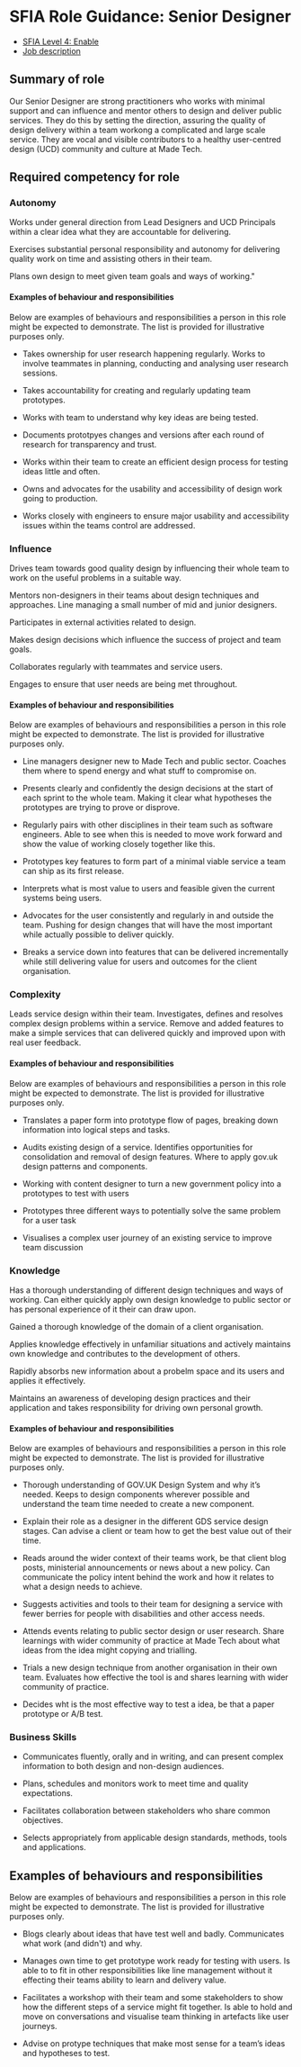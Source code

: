 # SFIA Role Guidance: Senior Designer

- [SFIA Level 4: Enable](https://sfia-online.org/en/sfia-7/responsibilities/level-4)
- [Job description](https://github.com/madetech/handbook/blob/main/roles/senior_designer.md)

## Summary of role

Our Senior Designer are strong practitioners who works with minimal support and can influence and mentor others to design and deliver public services. They do this by setting the direction, assuring the quality of design delivery within a team workong a complicated and large scale service. They are vocal and visible contributors to a healthy user-centred design (UCD) community and culture at Made Tech.

## Required competency for role

### Autonomy

Works under general direction from Lead Designers and UCD Principals within a clear idea what they are accountable for delivering. 

Exercises substantial personal responsibility and autonomy for delivering quality work on time and assisting others in their team. 

Plans own design to meet given team goals and ways of working."

#### Examples of behaviour and responsibilities

Below are examples of behaviours and responsibilities a person in this role might be expected to demonstrate. The list is provided for illustrative purposes only. 

- Takes ownership for user research happening regularly. Works to involve teammates in planning, conducting and analysing user research sessions. 

- Takes accountability for creating and regularly updating team prototypes. 

- Works with team to understand why key ideas are being tested. 

- Documents prototpyes changes and versions after each round of research for transparency and trust. 

- Works within their team to create an efficient design process for testing ideas little and often. 

- Owns and advocates for the usability and accessibility of design work going to production. 

- Works closely with engineers to ensure major usability and accessibility issues within the teams control are addressed. 


### Influence

Drives team towards good quality design by influencing their whole team to work on the useful problems in a suitable way. 

Mentors non-designers in their teams about design techniques and approaches. Line managing a small number of mid and junior designers. 

Participates in external activities related to design. 

Makes design decisions which influence the success of project and team goals. 

Collaborates regularly with teammates and service users. 

Engages to ensure that user needs are being met throughout.

#### Examples of behaviour and responsibilities

Below are examples of behaviours and responsibilities a person in this role might be expected to demonstrate. The list is provided for illustrative purposes only.

- Line managers designer new to Made Tech and public sector. Coaches them where to spend energy and what stuff to compromise on. 

- Presents clearly and confidently the design decisions at the start of each sprint to the whole team. Making it clear what hypotheses the prototypes are trying to prove or disprove. 

- Regularly pairs with other disciplines in their team such as software engineers. Able to see when this is needed to move work forward and show the value of working closely together like this. 

- Prototypes key features to form part of a minimal viable service a team can ship as its first release. 

- Interprets what is most value to users and feasible given the current systems being users. 

- Advocates for the user consistently and regularly in and outside the team. Pushing for design changes that will have the most important while actually possible to deliver quickly. 

- Breaks a service down into features that can be delivered incrementally while still delivering value for users and outcomes for the client organisation. 


### Complexity

Leads service design within their team. Investigates, defines and resolves complex design problems within a service. Remove and added features to make a simple services that can delivered quickly and improved upon with real user feedback. 

#### Examples of behaviour and responsibilities

Below are examples of behaviours and responsibilities a person in this role might be expected to demonstrate. The list is provided for illustrative purposes only.

- Translates a paper form into prototype flow of pages, breaking down information into logical steps and tasks. 

- Audits existing design of a service. Identifies opportunities for consolidation and removal of design features. Where to apply gov.uk design patterns and components. 

- Working with content designer to turn a new government policy into a prototypes to test with users

- Prototypes three different ways to potentially solve the same problem for a user task 

- Visualises a complex user journey of an existing service to improve team discussion

### Knowledge

Has a thorough understanding of different design techniques and ways of working. Can either quickly apply own design knowledge to public sector or has personal experience of it their can draw upon. 

Gained a thorough knowledge of the domain of a client organisation. 

Applies knowledge effectively in unfamiliar situations and actively maintains own knowledge and contributes to the development of others. 

Rapidly absorbs new information about a probelm space and its users and applies it effectively. 

Maintains an awareness of developing design practices and their application and takes responsibility for driving own personal growth.

#### Examples of behaviour and responsibilities

Below are examples of behaviours and responsibilities a person in this role might be expected to demonstrate. The list is provided for illustrative purposes only.

- Thorough understanding of GOV.UK Design System and why it’s needed. Keeps to design components wherever possible and understand the team time needed to create a new component. 

- Explain their role as a designer in the different GDS service design stages. Can advise a client or team how to get the best value out of their time. 

- Reads around the wider context of their teams work, be that client blog posts, ministerial announcements or news about a new policy. Can communicate the policy intent behind the work and how it relates to what a design needs to achieve. 

- Suggests activities and tools to their team for designing a service with fewer berries for people with disabilities and other access needs. 

- Attends events relating to public sector design or user research. Share learnings with wider community of practice at Made Tech about what ideas from the idea might copying and trialling. 

- Trials a new design technique from another organisation in their own team. Evaluates how effective the tool is and shares learning with wider community of practice. 

- Decides wht is the most effective way to test a idea, be that a paper prototype or A/B test. 

### Business Skills

- Communicates fluently, orally and in writing, and can present complex information to both design and non-design audiences.

- Plans, schedules and monitors work to meet time and quality expectations.

- Facilitates collaboration between stakeholders who share common objectives.

- Selects appropriately from applicable design standards, methods, tools and applications.


## Examples of behaviours and responsibilities

Below are examples of behaviours and responsibilities a person in this role might be expected to demonstrate. The list is provided for illustrative purposes only.

- Blogs clearly about ideas that have test well and badly. Communicates what work (and didn't) and why. 

- Manages own time to get prototype work ready for testing with users. Is able to to fit in other responsibilities like line management without it effecting their teams ability to learn and delivery value. 

- Facilitates a workshop with their team and some stakeholders to show how the different steps of a service might fit together. Is able to hold and move on conversations and visualise team thinking in artefacts like user journeys. 

- Advise on protype techniques that make most sense for a team’s ideas and hypotheses to test. 
